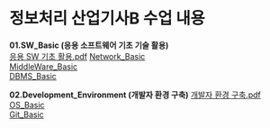 # 정보처리 산업기사B 수업 내용

**01.SW_Basic (응용 소프트웨어 기초 기술 활용)**  
[응용 SW 기초 활용.pdf](https://github.com/user-attachments/files/16576858/SW.pdf)
[Network_Basic](1.SW_Basic/01.Network_Basic/README.md)          
[MiddleWare_Basic](1.SW_Basic/02.MiddleWare_Basic/README.md)           
[DBMS_Basic](1.SW_Basic/03.DBMS_Basic/README.md)

**02.Development_Environment (개발자 환경 구축)** 
[개발자 환경 구축.pdf](https://github.com/user-attachments/files/16576864/default.pdf)
[OS_Basic](2.Development_Environment/01.OS_Basic/README.md)  
[Git_Basic](2.Development_Environment/02.Git_Basic/README.md)  
